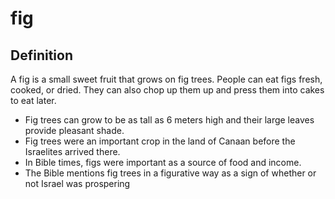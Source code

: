 # fig

## Definition

A fig is a small sweet fruit that grows on fig trees. People can eat figs fresh, cooked, or dried. They can also chop up them up and press them into cakes to eat later.

* Fig trees can grow to be as tall as 6 meters high and their large leaves provide pleasant shade.
* Fig trees were an important crop in the land of Canaan before the Israelites arrived there.
* In Bible times, figs were important as a source of food and income.
* The Bible mentions fig trees in a figurative way as a sign of whether or not Israel was prospering